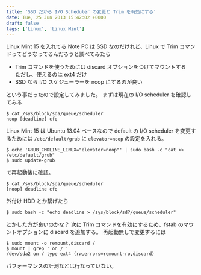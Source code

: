 ```yaml
---
title: 'SSD だから I/O Scheduler の変更と Trim を有効にする'
date: Tue, 25 Jun 2013 15:42:02 +0000
draft: false
tags: ['Linux', 'Linux Mint']
---
```


Linux Mint 15 を入れてる Note PC は SSD なのだけれど、Linux で Trim コマンドってどうなってるんだろうと調べてみたら

* Trim コマンドを使うためには discard オプションをつけてマウントする  
  ただし、使えるのは ext4 だけ
* SSD なら I/O スケジューラーを noop にするのが良い

という事だったので設定してみました。 まずは現在の I/O scheduler を確認してみる

```
$ cat /sys/block/sda/queue/scheduler
noop [deadline] cfq 
```

Linux Mint 15 は Ubuntu 13.04 ベースなので default の I/O scheduler を変更するためには `/etc/default/grub` に `elevator=noop` の設定を入れる。

```
$ echo 'GRUB_CMDLINE_LINUX="elevator=noop"' | sudo bash -c "cat >> /etc/default/grub"
$ sudo update-grub
```

で再起動後に確認。

```
$ cat /sys/block/sda/queue/scheduler 
[noop] deadline cfq
```

外付け HDD とか繋げたら

```
$ sudo bash -c "echo deadline > /sys/block/sd?/queue/scheduler"
```

とかした方が良いのかな？ 次に Trim コマンドを有効にするため、fstab のマウントオプションに discard を追加する。 再起動無しで変更するには

```
$ sudo mount -o remount,discard /
$ mount | grep ' on / '
/dev/sda2 on / type ext4 (rw,errors=remount-ro,discard)
```

パフォーマンスの計測などは行なっていない。
